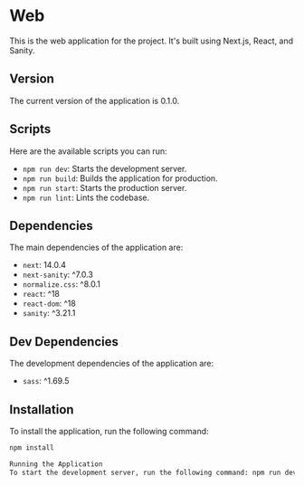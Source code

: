 # Web

This is the web application for the project. It's built using Next.js, React, and Sanity.

## Version

The current version of the application is 0.1.0.

## Scripts

Here are the available scripts you can run:

- `npm run dev`: Starts the development server.
- `npm run build`: Builds the application for production.
- `npm run start`: Starts the production server.
- `npm run lint`: Lints the codebase.

## Dependencies

The main dependencies of the application are:

- `next`: 14.0.4
- `next-sanity`: ^7.0.3
- `normalize.css`: ^8.0.1
- `react`: ^18
- `react-dom`: ^18
- `sanity`: ^3.21.1

## Dev Dependencies

The development dependencies of the application are:

- `sass`: ^1.69.5

## Installation

To install the application, run the following command:

```bash
npm install

Running the Application
To start the development server, run the following command: npm run dev

```
